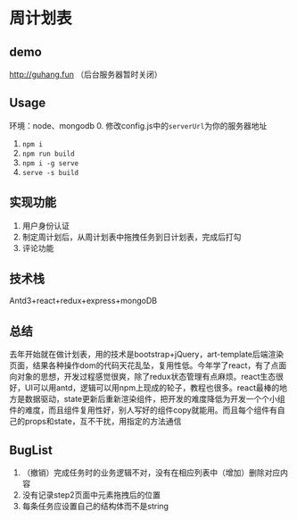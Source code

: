 # 周计划表
## demo
http://guhang.fun （后台服务器暂时关闭）
## Usage
环境：node、mongodb
0. 修改config.js中的`serverUrl`为你的服务器地址
1. `npm i`
2. `npm run build`
3. `npm i -g serve`
4. `serve -s build`
## 实现功能
1. 用户身份认证
2. 制定周计划后，从周计划表中拖拽任务到日计划表，完成后打勾
3. 评论功能
## 技术栈
Antd3+react+redux+express+mongoDB
## 总结
去年开始就在做计划表，用的技术是bootstrap+jQuery，art-template后端渲染页面，结果各种操作dom的代码天花乱坠，复用性低。今年学了react，有了点面向对象的思想，开发过程感觉很爽，除了redux状态管理有点麻烦。react生态很好，UI可以用antd，逻辑可以用npm上现成的轮子，教程也很多。react最棒的地方是数据驱动，state更新后重新渲染组件，把开发的难度降低为开发一个个小组件的难度，而且组件复用性好，别人写好的组件copy就能用。而且每个组件有自己的props和state，互不干扰，用指定的方法通信
## BugList
1. （撤销）完成任务时的业务逻辑不对，没有在相应列表中（增加）删除对应内容
2. 没有记录step2页面中元素拖拽后的位置
3. 每条任务应设置自己的结构体而不是string

